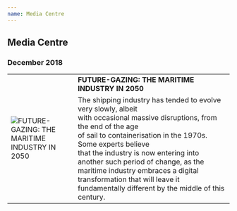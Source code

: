 ```yaml
---
name: Media Centre
---
```


## Media Centre

### December 2018

<table>
  <tr>
    <td rowspan="2"><img src="https://bwec-file.oss-cn-hongkong.aliyuncs.com/cms/fb300ff0-08b3-11e9-b48e-d596b0a9acb5.png" alt="FUTURE-GAZING: THE MARITIME INDUSTRY IN 2050" style="60%;"></td>
    <td><span style="font-weight:bold">FUTURE-GAZING: THE MARITIME INDUSTRY IN 2050</span></td>
  </tr>
  <tr>
    <td>The shipping industry has tended to evolve very slowly, albeit<br>with occasional massive disruptions, from the end of the age<br>of sail to containerisation in the 1970s. Some experts believe<br>that the industry is now entering into another such period of change, as the maritime industry embraces a digital transformation that will leave it fundamentally different by the middle of this century.</td>
  </tr>
</table>
